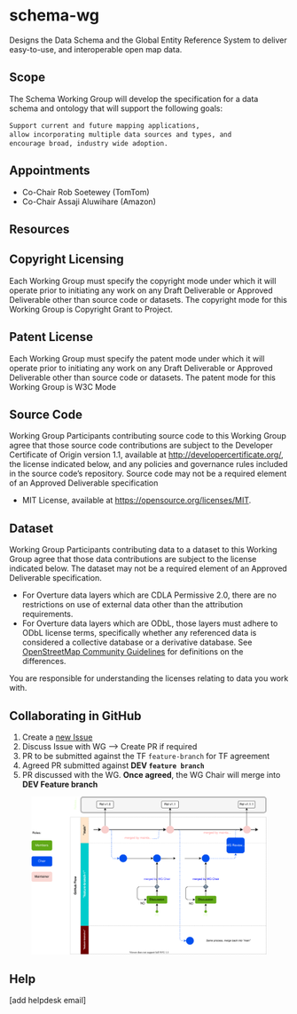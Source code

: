 # schema-wg
Designs the Data Schema and the Global Entity Reference System to deliver easy-to-use, and interoperable open map data.

## Scope
The Schema Working Group will develop the specification for a data schema and ontology that will support the following goals:

    Support current and future mapping applications,
    allow incorporating multiple data sources and types, and
    encourage broad, industry wide adoption.

## Appointments

- Co-Chair Rob Soetewey (TomTom)
- Co-Chair Assaji Aluwihare (Amazon)

## Resources

## Copyright Licensing
Each Working Group must specify the copyright mode under which it will operate prior to initiating any work on any Draft Deliverable or Approved Deliverable other than source code or datasets. The copyright mode for this Working Group is Copyright Grant to Project.

## Patent License
Each Working Group must specify the patent mode under which it will operate prior to initiating any work on any Draft Deliverable or Approved Deliverable other than source code or datasets. The patent mode for this Working Group is W3C Mode

## Source Code
Working Group Participants contributing source code to this Working Group agree that those source code contributions are subject to the Developer Certificate of Origin version 1.1, available at http://developercertificate.org/, the license indicated below, and any policies and governance rules included in the source code’s repository. Source code may not be a required element of an Approved Deliverable specification

- MIT License, available at https://opensource.org/licenses/MIT.

## Dataset
Working Group Participants contributing data to a dataset to this Working Group agree that those data contributions are subject to the license indicated below. The dataset may not be a required element of an Approved Deliverable specification.

- For Overture data layers which are CDLA Permissive 2.0, there are no restrictions on use of external data other than the attribution requirements. 
- For Overture data layers which are ODbL, those layers must adhere to ODbL license terms, specifically whether any referenced data is considered a collective database or a derivative database. See [OpenStreetMap Community Guidelines](https://wiki.osmfoundation.org/wiki/Licence/Community_Guidelines) for definitions on the differences.

You are responsible for understanding the licenses relating to data you work with.

## Collaborating in GitHub

1. Create a [new Issue](https://github.com/OvertureMaps/map-data-wg/issues)
2. Discuss Issue with WG --> Create PR if required
3. PR to be submitted against the TF ```feature-branch``` for TF agreement
4. Agreed PR submitted against **DEV ```feature branch```**
5. PR discussed with the WG. **Once agreed**, the WG Chair will merge into **DEV Feature branch**

<figure>
	<img src="submission_process.svg" alt="submission_process">
	<figcaption></figcaption>
</figure>


## Help
[add helpdesk email]
